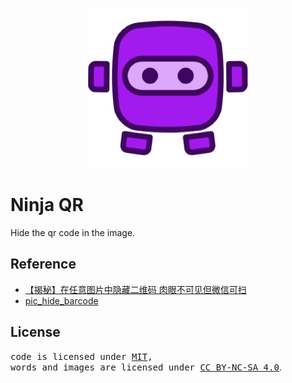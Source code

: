 <p align="center">
  <img width="256" src="./src/assets/logo.png" alt="ninja qr logo">
</p>

# Ninja QR

Hide the qr code in the image.

## Reference

- [【揭秘】在任意图片中隐藏二维码 肉眼不可见但微信可扫](https://www.bilibili.com/video/BV1Yu4m1T7B8)
- [pic_hide_barcode](https://github.com/3150601355/pic_hide_barcode)

## License

<samp>code is licensed under <a href='./LICENSE'>MIT</a>,<br> words and images are licensed under <a href='https://creativecommons.org/licenses/by-nc-sa/4.0/'>CC BY-NC-SA 4.0</a></samp>.
